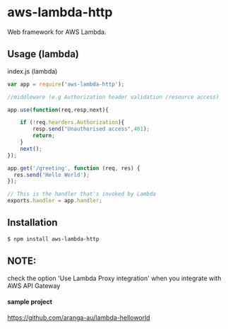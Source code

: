 # aws-lambda-http
Web framework for AWS Lambda.

## Usage (lambda)
index.js (lambda)
```js
var app = require('aws-lambda-http');

//middleware (e.g Authorization header validation /resource access)

app.use(function(req,resp,next){

    if (!req.hearders.Authorization){
        resp.send("Unauthorised access",401);
        return;
    }
    next();
});

app.get('/greeting', function (req, res) {
  res.send('Hello World');
});

// This is the handler that's invoked by Lambda
exports.handler = app.handler;

```

## Installation

```bash
$ npm install aws-lambda-http
```

## NOTE:
check the option 'Use Lambda Proxy integration' when you integrate with AWS API Gateway


#### sample project
https://github.com/aranga-au/lambda-helloworld
